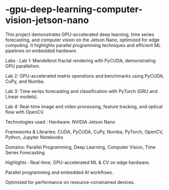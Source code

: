 # -gpu-deep-learning-computer-vision-jetson-nano
This project demonstrates GPU-accelerated deep learning, time series forecasting, and computer vision on the Jetson Nano, optimized for edge computing.
It highlights parallel programming techniques and efficient ML pipelines on embedded hardware.

Labs :
Lab 1: Mandelbrot fractal rendering with PyCUDA, demonstrating GPU parallelism.

Lab 2: GPU-accelerated matrix operations and benchmarks using PyCUDA, CuPy, and Numba.

Lab 3: Time series forecasting and classification with PyTorch (GRU and Linear models).

Lab 4: Real-time image and video processing, feature tracking, and optical flow with OpenCV.

Technologies used :
Hardware: NVIDIA Jetson Nano

Frameworks & Libraries: CUDA, PyCUDA, CuPy, Numba, PyTorch, OpenCV, Python, Jupyter Notebooks

Domains: Parallel Programming, Deep Learning, Computer Vision, Time Series Forecasting

Highlights :
Real-time, GPU-accelerated ML & CV on edge hardware.

Parallel programming and embedded AI workflows.

Optimized for performance on resource-constrained devices.
